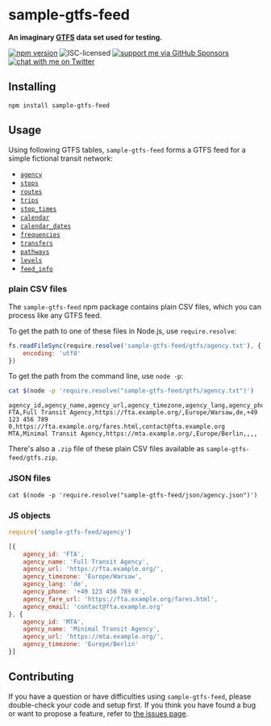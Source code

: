 # sample-gtfs-feed

**An imaginary [GTFS](https://developers.google.com/transit/gtfs/) data set used for testing.**

[![npm version](https://img.shields.io/npm/v/sample-gtfs-feed.svg)](https://www.npmjs.com/package/sample-gtfs-feed)
![ISC-licensed](https://img.shields.io/github/license/public-transport/sample-gtfs-feed.svg)
[![support me via GitHub Sponsors](https://img.shields.io/badge/support%20me-donate-fa7664.svg)](https://github.com/sponsors/derhuerst)
[![chat with me on Twitter](https://img.shields.io/badge/chat%20with%20me-on%20Twitter-1da1f2.svg)](https://twitter.com/derhuerst)


## Installing

```shell
npm install sample-gtfs-feed
```


## Usage

Using following GTFS tables, `sample-gtfs-feed` forms a GTFS feed for a simple fictional transit network:

- [`agency`](https://developers.google.com/transit/gtfs/reference#agencytxt)
- [`stops`](https://developers.google.com/transit/gtfs/reference#stopstxt)
- [`routes`](https://developers.google.com/transit/gtfs/reference#routestxt)
- [`trips`](https://developers.google.com/transit/gtfs/reference#tripstxt)
- [`stop_times`](https://developers.google.com/transit/gtfs/reference#stop_timestxt)
- [`calendar`](https://developers.google.com/transit/gtfs/reference#calendartxt)
- [`calendar_dates`](https://developers.google.com/transit/gtfs/reference#calendar_datestxt)
- [`frequencies`](https://developers.google.com/transit/gtfs/reference#frequenciestxt)
- [`transfers`](https://developers.google.com/transit/gtfs/reference#transferstxt)
- [`pathways`](https://developers.google.com/transit/gtfs/reference#pathwaystxt)
- [`levels`](https://developers.google.com/transit/gtfs/reference#levelstxt)
- [`feed_info`](https://developers.google.com/transit/gtfs/reference#feed_infotxt)

### plain CSV files

The `sample-gtfs-feed` npm package contains plain CSV files, which you can process like any GTFS feed.

To get the path to one of these files in Node.js, use `require.resolve`:

```js
fs.readFileSync(require.resolve('sample-gtfs-feed/gtfs/agency.txt'), {
	encoding: 'utf8'
})
```

To get the path from the command line, use `node -p`:

```sh
cat $(node -p 'require.resolve("sample-gtfs-feed/gtfs/agency.txt")')
```

```csv
agency_id,agency_name,agency_url,agency_timezone,agency_lang,agency_phone,agency_fare_url,agency_email
FTA,Full Transit Agency,https://fta.example.org/,Europe/Warsaw,de,+49 123 456 789 0,https://fta.example.org/fares.html,contact@fta.example.org
MTA,Minimal Transit Agency,https://mta.example.org/,Europe/Berlin,,,,
```

There's also a `.zip` file of these plain CSV files available as `sample-gtfs-feed/gtfs.zip`.

### JSON files

```shell
cat $(node -p 'require.resolve("sample-gtfs-feed/json/agency.json")')
```

### JS objects

```js
require('sample-gtfs-feed/agency')
```

```js
[{
	agency_id: 'FTA',
	agency_name: 'Full Transit Agency',
	agency_url: 'https://fta.example.org/',
	agency_timezone: 'Europe/Warsaw',
	agency_lang: 'de',
	agency_phone: '+49 123 456 789 0',
	agency_fare_url: 'https://fta.example.org/fares.html',
	agency_email: 'contact@fta.example.org'
}, {
	agency_id: 'MTA',
	agency_name: 'Minimal Transit Agency',
	agency_url: 'https://mta.example.org/',
	agency_timezone: 'Europe/Berlin'
}]
```


## Contributing

If you have a question or have difficulties using `sample-gtfs-feed`, please double-check your code and setup first. If you think you have found a bug or want to propose a feature, refer to [the issues page](https://github.com/public-transport/sample-gtfs-feed/issues).
